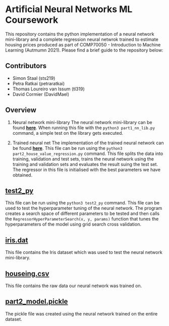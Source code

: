 Artificial Neural Networks ML Coursework
===========================
This repository contains the python implementation of a neural network mini-library and a complete regression neural netwrok trained to estimate housing prices produced as part of COMP70050 - Introduction to Machine Learning (Autmumn 2021). Please find a brief guide to the repository below:

Contributors
------------
- Simon Staal (sts219)
- Petra Ratkai (petraratkai)
- Thomas Loureiro van Issum (tl319)
- David Cormier (DavidMael)

Overview
--------
1. Neural network mini-library
The neural network mini-library can be found [**here**](part1_nn_lib.py). When running this file with the `python3 part1_nn_lib.py` command, a simple test on the library gets executed.

2. Trained neural net
The implementation of the trained neural network can be found [**here**](part2_house_value_regression.py). This file can be run using the `python3 part2_house_value_regression.py` command. This file splits the data into training, validation and test sets, trains the neural network using the training and validation sets and evaluates the result suing the test set. The regressor in this file is initialised with the best parameters we have obtained.

[**test2_py**](test2_py/)
-----
This file can be run using the `python3 test2_py` command. This file can be used to test the hyperparameter tuning of the neural network. The program creates a search space of different parameters to be tested and then calls the `RegressorHyperParameterSearch(x, y, params)` function that tunes the hyperparameters of the model using grid search cross validation.

[**iris.dat**](iris.dat)
-----
This file contains the Iris dataset which was used to test the neural network mini-library.

[**houseing.csv**](housing.csv)
-----
This file contains the raw data our neural network was trained on.

[**part2_model.pickle**](part2_model_pickle)
-----
The pickle file was created using the neural network trained on the entire dataset.